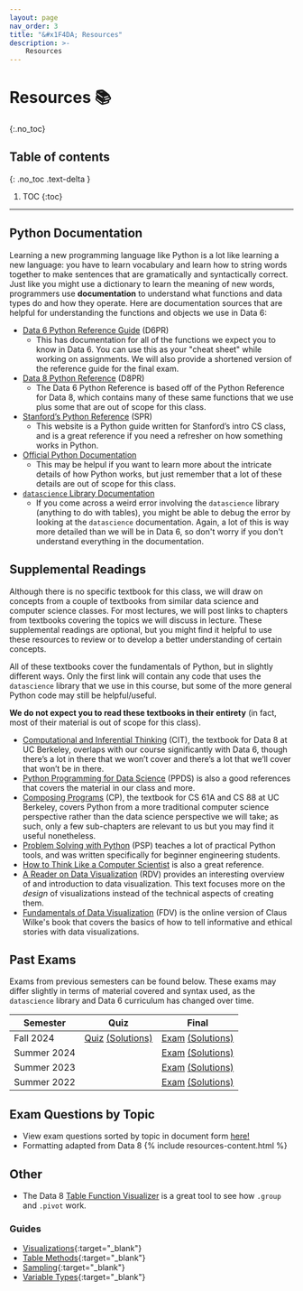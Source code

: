 ```yaml
---
layout: page
nav_order: 3
title: "&#x1F4DA; Resources"
description: >-
    Resources
---
```


# Resources	&#x1F4DA;
{:.no_toc}

## Table of contents
{: .no_toc .text-delta }

1. TOC
{:toc}

---

## Python Documentation

Learning a new programming language like Python is a lot like learning a new language: you have to learn vocabulary and learn how to string words together to make sentences that are gramatically and syntactically correct. Just like you might use a dictionary to learn the meaning of new words, programmers use **documentation** to understand what functions and data types do and how they operate. Here are documentation sources that are helpful for understanding the functions and objects we use in Data 6:
* [Data 6 Python Reference Guide](https://data6.org/su25/reference/) (D6PR)
  * This has documentation for all of the functions we expect you to know in Data 6. You can use this as your "cheat sheet" while working on assignments. We will also provide a shortened version of the reference guide for the final exam.
* [Data 8 Python Reference](https://www.data8.org/su25/reference/) (D8PR)
  * The Data 6 Python Reference is based off of the Python Reference for Data 8, which contains many of these same functions that we use plus some that are out of scope for this class.
* [Stanford’s Python Reference](https://cs.stanford.edu/people/nick/py) (SPR)
  * This website is a Python guide written for Stanford’s intro CS class, and is a great reference if you need a refresher on how something works in Python.
* [Official Python Documentation](https://docs.python.org/3/tutorial/index.html)
  * This may be helpul if you want to learn more about the intricate details of how Python works, but just remember that a lot of these details are out of scope for this class.
* [`datascience` Library Documentation](http://data8.org/datascience/tutorial.html)
  * If you come across a weird error involving the `datascience` library (anything to do with tables), you might be able to debug the error by looking at the `datascience` documentation. Again, a lot of this is way more detailed than we will be in Data 6, so don't worry if you don't understand everything in the documentation.

## Supplemental Readings

Although there is no specific textbook for this class, we will draw on concepts from a couple of textbooks from similar data science and computer science classes. For most lectures, we will post links to chapters from textbooks covering the topics we will discuss in lecture. These supplemental readings are optional, but you might find it helpful to use these resources to review or to develop a better understanding of certain concepts.

All of these textbooks cover the fundamentals of Python, but in slightly different ways. Only the first link will contain any code that uses the `datascience` library that we use in this course, but some of the more general Python code may still be helpful/useful.

**We do not expect you to read these textbooks in their entirety** (in fact, most of their material is out of scope for this class).

* [Computational and Inferential Thinking](http://inferentialthinking.com/) (CIT), the textbook for Data 8 at UC Berkeley, overlaps with our course significantly with Data 6, though there’s a lot in there that we won’t cover and there’s a lot that we’ll cover that won’t be in there.
* [Python Programming for Data Science](https://www.tomasbeuzen.com/python-programming-for-data-science/chapters/chapter1-basics.html) (PPDS) is also a good references that covers the material in our class and more.
* [Composing Programs](https://www.composingprograms.com/) (CP), the textbook for CS 61A and CS 88 at UC Berkeley, covers Python from a more traditional computer science perspective rather than the data science perspective we will take; as such, only a few sub-chapters are relevant to us but you may find it useful nonetheless.
* [Problem Solving with Python](https://problemsolvingwithpython.com/) (PSP) teaches a lot of practical Python tools, and was written specifically for beginner engineering students.
* [How to Think Like a Computer Scientist](https://runestone.academy/runestone/books/published/thinkcspy/index.html) is also a great reference.
* [A Reader on Data Visualization](https://mschermann.github.io/data_viz_reader/) (RDV) provides an interesting overview of and introduction to data visualization. This text focuses more on the _design_ of visualizations instead of the technical aspects of creating them.
* [Fundamentals of Data Visualization](https://clauswilke.com/dataviz/index.html) (FDV) is the online version of
Claus Wilke's book that covers the basics of how to tell informative and ethical stories with data visualizations.

## Past Exams
Exams from previous semesters can be found below. These exams may differ slightly in terms of material covered and syntax used, as the `datascience` library and Data 6 curriculum has changed over time.

| Semester | Quiz| Final |
| -- | -- | -- |
| Fall 2024 | [Quiz](https://data6.org/su25/exams/quizzes/fa24.pdf) [(Solutions)](https://data6.org/su25/exams/quizzes/fa24-sol.pdf) |[Exam](https://data6.org/su25/exams/finals/fa24.pdf) [(Solutions)](https://data6.org/su25/exams/finals/fa24-sol.pdf) | 
| Summer 2024 | |[Exam](https://data6.org/su25/exams/finals/su24.pdf) [(Solutions)](https://data6.org/su25/exams/finals/su24-sol.pdf) |
| Summer 2023 | | [Exam](https://data6.org/su25/exams/finals/su23.pdf) [(Solutions)](https://data6.org/su25/exams/finals/su23-sol.pdf) |
| Summer 2022 | | [Exam](https://data6.org/su25/exams/finals/su22.pdf) [(Solutions)](https://data6.org/su25/exams/finals/su22-sol.pdf) |

## Exam Questions by Topic
* View exam questions sorted by topic in document form [here!](https://docs.google.com/document/d/1sEjl9WwAcMoj0YllZyb8ojyGbyNBaXpSHO4iFzdFDCQ/edit?usp=sharing)
* Formatting adapted from Data 8
{% include resources-content.html %}

## Other

* The Data 8 [Table Function Visualizer](http://data8.org/interactive_table_functions/) is a great tool to see how `.group` and `.pivot` work.

### Guides

* [Visualizations](https://drive.google.com/file/d/1eskqhmvJXe-erOxDmQ4Tb996xhSb_uHL/view?usp=sharing){:target="_blank"}
* [Table Methods](https://drive.google.com/file/d/1Ub41VuPWPYtD5ZIClt59Hbm5b5yMunRy/view?usp=sharing){:target="_blank"}
* [Sampling](https://drive.google.com/file/d/15XtZFzcuM2ZP7HpT3xcVxghSsfvnw2GH/view?usp=sharing){:target="_blank"}
* [Variable Types](https://drive.google.com/file/d/1DNp-l2Jq5eBeQavXjbzZ6QBn9s9i8Z07/view?usp=share_link){:target="_blank"}